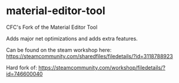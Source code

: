 # material-editor-tool
CFC's Fork of the Material Editor Tool

Adds major net optimizations and adds extra features.

Can be found on the steam workshop here: https://steamcommunity.com/sharedfiles/filedetails/?id=3118788923


Hard fork of: https://steamcommunity.com/workshop/filedetails/?id=746600040
